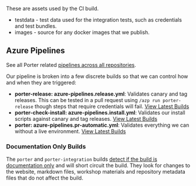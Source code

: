 These are assets used by the CI build.

* testdata - test data used for the integration tests, such as credentials and test bundles.
* images - source for any docker images that we publish. 

## Azure Pipelines

See all Porter related [pipelines across all repositories](https://dev.azure.com/getporter/porter/_build).

Our pipeline is broken into a few discrete builds so that we can control how and when they are triggered:

* **porter-release: azure-pipelines.release.yml**: Validates canary and tag releases. This can be tested in a pull request 
  using `/azp run porter-release` though steps that require credentials will fail. [View Latest Builds](https://dev.azure.com/getporter/porter/_build?definitionId=2)
* **porter-check-install: azure-pipelines.install.yml**: Validates our install scripts against canary and tag releases. [View Latest Builds](https://dev.azure.com/getporter/porter/_build?definitionId=3)
* **porter: azure-pipelines.pr-automatic.yml**: Validates everything we can without a live environment. [View Latest Builds](https://dev.azure.com/getporter/porter/_build?definitionId=18)

### Documentation Only Builds

The `porter` and `porter-integration` builds [detect if the build is
documentation only](doc-only-build.sh) and will short circuit the build. They
look for changes to the website, markdown files, workshop materials and
repository metadata files that do not affect the build.